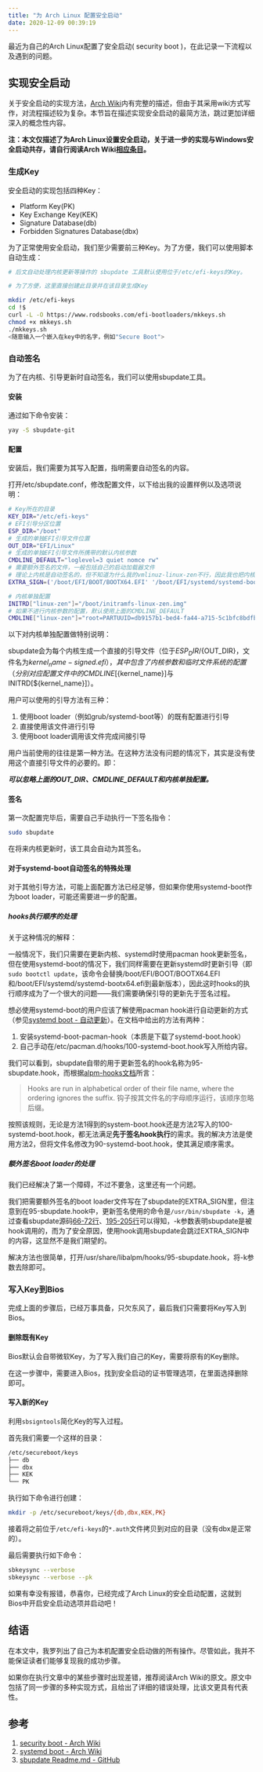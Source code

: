 ```yaml
---
title: "为 Arch Linux 配置安全启动"
date: 2020-12-09 00:39:19
---
```


最近为自己的Arch Linux配置了安全启动( security boot )，在此记录一下流程以及遇到的问题。

## 实现安全启动

关于安全启动的实现方法，[Arch Wiki](https://wiki.archlinux.org/index.php/Unified_Extensible_Firmware_Interface/Secure_Boot#Implementing_Secure_Boot)内有完整的描述，但由于其采用wiki方式写作，对流程描述较为复杂。本节旨在描述实现安全启动的最简方法，跳过更加详细深入的概念性内容。

**注：本文仅描述了为Arch Linux设置安全启动，关于进一步的实现与Windows安全启动共存，请自行阅读Arch Wiki[相应条目](https://wiki.archlinux.org/index.php/Unified_Extensible_Firmware_Interface/Secure_Boot#Microsoft_Windows)。**

<!--more-->
### 生成Key

安全启动的实现包括四种Key：

+ Platform Key(PK)
+ Key Exchange Key(KEK)
+ Signature Database(db)
+ Forbidden Signatures Database(dbx)

为了正常使用安全启动，我们至少需要前三种Key。为了方便，我们可以使用脚本自动生成：

```bash
# 后文自动处理内核更新等操作的 sbupdate 工具默认使用位于/etc/efi-keys的Key。

# 为了方便，这里直接创建此目录并在该目录生成Key

mkdir /etc/efi-keys
cd !$
curl -L -O https://www.rodsbooks.com/efi-bootloaders/mkkeys.sh
chmod +x mkkeys.sh
./mkkeys.sh
<随意输入一个嵌入在key中的名字，例如"Secure Boot">
```

### 自动签名

为了在内核、引导更新时自动签名，我们可以使用sbupdate工具。

#### 安装

通过如下命令安装：

```bash
yay -S sbupdate-git
```

#### 配置

安装后，我们需要为其写入配置，指明需要自动签名的内容。

打开/etc/sbupdate.conf，修改配置文件，以下给出我的设置样例以及选项说明：

```bash
# Key所在的目录
KEY_DIR="/etc/efi-keys"
# EFI引导分区位置
ESP_DIR="/boot"
# 生成的单独EFI引导文件位置
OUT_DIR="EFI/Linux"
# 生成的单独EFI引导文件所携带的默认内核参数
CMDLINE_DEFAULT="loglevel=3 quiet nomce rw"
# 需要额外签名的文件，一般包括自己的启动加载器文件
# 理论上内核是自动签名的，但不知道为什么我的vmlinuz-linux-zen不行，因此我也把内核文件写在了这里
EXTRA_SIGN=('/boot/EFI/BOOT/BOOTX64.EFI' '/boot/EFI/systemd/systemd-bootx64.efi' '/boot/vmlinuz-linux-zen')

# 内核单独配置
INITRD["linux-zen"]="/boot/initramfs-linux-zen.img"
# 如果不进行内核参数的配置，默认使用上面的CMDLINE_DEFAULT
CMDLINE["linux-zen"]="root=PARTUUID=db9157b1-bed4-fa44-a715-5c1bfc8bdfb4 quiet nomce loglevel=3 rw"
```

以下对内核单独配置做特别说明：

sbupdate会为每个内核生成一个直接的引导文件（位于${ESP_DIR}/${OUT_DIR}，文件名为${kernel_name}-signed.efi），其中包含了内核参数和临时文件系统的配置（分别对应配置文件中的CMDLINE[${kernel_name}]与INITRD[${kernel_name}]）。

用户可以使用的引导方法有三种：

1. 使用boot loader（例如grub/systemd-boot等）的既有配置进行引导
2. 直接使用该文件进行引导
3. 使用boot loader调用该文件完成间接引导

用户当前使用的往往是第一种方法。在这种方法没有问题的情况下，其实是没有使用这个直接引导文件的必要的。即：

***可以忽略上面的OUT_DIR、CMDLINE_DEFAULT和内核单独配置。***

#### 签名

第一次配置完毕后，需要自己手动执行一下签名指令：

```bash
sudo sbupdate
```

在将来内核更新时，该工具会自动为其签名。

#### 对于systemd-boot自动签名的特殊处理

对于其他引导方法，可能上面配置方法已经足够，但如果你使用systemd-boot作为boot loader，可能还需要进一步的配置。

##### hooks执行顺序的处理

关于这种情况的解释：

一般情况下，我们只需要在更新内核、systemd时使用pacman hook更新签名，但在使用systemd-boot的情况下，我们同样需要在更新systemd时更新引导（即`sudo bootctl update`，该命令会替换/boot/EFI/BOOT/BOOTX64.EFI和/boot/EFI/systemd/systemd-bootx64.efi到最新版本），因此这时hooks的执行顺序成为了一个很大的问题——我们需要确保引导的更新先于签名过程。

想必使用systemd-boot的用户应该了解使用pacman hook进行自动更新的方式（参见[systemd boot - 自动更新](https://wiki.archlinux.org/index.php/Systemd-boot_(%E7%AE%80%E4%BD%93%E4%B8%AD%E6%96%87)#%E8%87%AA%E5%8A%A8%E6%9B%B4%E6%96%B0)）。在文档中给出的方法有两种：

1. 安装systemd-boot-pacman-hook（本质是下载了systemd-boot.hook）
2. 自己手动在/etc/pacman.d/hooks/100-systemd-boot.hook写入所给内容。

我们可以看到，sbupdate自带的用于更新签名的hook名称为95-sbupdate.hook，而根据[alpm-hooks文档](https://www.archlinux.org/pacman/alpm-hooks.5.html#_description)所言：

> Hooks are run in alphabetical order of their file name, where the ordering ignores the suffix.
> 钩子按其文件名的字母顺序运行，该顺序忽略后缀。

按照该规则，无论是方法1得到的system-boot.hook还是方法2写入的100-systemd-boot.hook，都无法满足**先于签名hook执行**的需求。我的解决方法是使用方法2，但将文件名修改为90-systemd-boot.hook，使其满足顺序需求。

##### 额外签名boot loader的处理

我们已经解决了第一个障碍，不过不要急，这里还有一个问题。

我们把需要额外签名的boot loader文件写在了sbupdate的EXTRA_SIGN里，但注意到在95-sbupdate.hook中，更新签名使用的命令是`/usr/bin/sbupdate -k`，通过查看sbupdate源码[66-72行](https://github.com/andreyv/sbupdate/blob/master/sbupdate#L66-L72)、[195-205行](https://github.com/andreyv/sbupdate/blob/master/sbupdate#L195-L205)可以得知，-k参数表明sbupdate是被hook调用的，而为了安全原因，使用hook调用sbupdate会跳过EXTRA_SIGN中的内容，这显然不是我们期望的。

解决方法也很简单，打开/usr/share/libalpm/hooks/95-sbupdate.hook，将-k参数去除即可。

### 写入Key到Bios

完成上面的步骤后，已经万事具备，只欠东风了，最后我们只需要将Key写入到Bios。

#### 删除既有Key

Bios默认会自带微软Key，为了写入我们自己的Key，需要将原有的Key删除。

在这一步骤中，需要进入Bios，找到安全启动的证书管理选项，在里面选择删除即可。

#### 写入新的Key

利用`sbsigntools`简化Key的写入过程。

首先我们需要一个这样的目录：

```bash
/etc/secureboot/keys
├── db
├── dbx
├── KEK
└── PK
```

执行如下命令进行创建：

```bash
mkdir -p /etc/secureboot/keys/{db,dbx,KEK,PK}
```

接着将之前位于`/etc/efi-keys`的`*.auth`文件拷贝到对应的目录（没有dbx是正常的）。

最后需要执行如下命令：

```bash
sbkeysync --verbose
sbkeysync --verbose --pk
```

如果有幸没有报错，恭喜你，已经完成了Arch Linux的安全启动配置，这就到Bios中开启安全启动选项并启动吧！

## 结语

在本文中，我罗列出了自己为本机配置安全启动做的所有操作。尽管如此，我并不能保证读者们能够复现我的成功步骤。

如果你在执行文章中的某些步骤时出现差错，推荐阅读Arch Wiki的原文。原文中包括了同一步骤的多种实现方式，且给出了详细的错误处理，比该文更具有代表性。

## 参考

1. [security boot - Arch Wiki](https://wiki.archlinux.org/index.php/Unified_Extensible_Firmware_Interface/Secure_Boot)
2. [systemd boot - Arch Wiki](https://wiki.archlinux.org/index.php/Systemd-boot)
3. [sbupdate Readme.md - GitHub](https://github.com/andreyv/sbupdate/blob/master/README.md)
